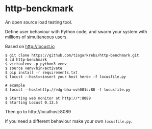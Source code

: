 # http-benckmark

An open source load testing tool.

Define user behaviour with Python code, and swarm your system with millions of simultaneous users.

Based on http://locust.io

```console
$ git clone https://github.com/tiagorkrebs/http-benchmark.git
$ cd http-benchmark
$ virtualenv -p python3 venv
$ source venv/bin/activate
$ pip install -r requirements.txt
$ locust --host=<insert your host here> -f locusfile.py

# example
$ locust --host=http://edg-bha-ovh001s:80 -f locusfile.py

$ Starting web monitor at http://*:8089
$ Starting Locust 0.13.5
```
Then go to http://localhost:8089

If you need a different behaviour make your own `locusfile.py`.
